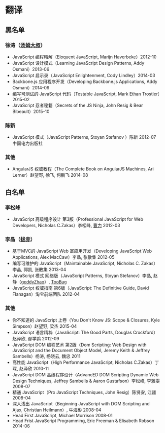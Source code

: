 # 翻译
## 黑名单
### 徐涛（[汤姆大叔](http://www.cnblogs.com/TomXu/)）
- JavaScript 编程精解（Eloquent JavaScript, Marijn Haverbeke）2012-10
- JavaScript 设计模式（Learning JavaScript Design Patterns, Addy Osmani）2013-06
- JavaScript 启示录（JavaScript Enlightenment, Cody Lindley）2014-03
- Backbone.js 应用程序开发（Developing Backbone.js Applications, Addy Osmani）2014-09
- 编写可测试的 JavaScript 代码（Testable JavaScript, Mark Ethan Trostler）2015-02
- JavaScript 忍者秘籍（Secrets of the JS Ninja, John Resig & Bear Bibeault）2015-10

### 陈新
- JavaScript 模式（JavaScript Patterns, Stoyan Stefanov ）陈新 2012-07 中国电力出版社

### 其他
- AngularJS 权威教程（The Complete Book on AngularJS Machines, Ari Lerner）赵望野, 徐飞, 何鹏飞  2014-08

## 白名单
### 李松峰
- JavaScript 高级程序设计 第3版（Professional JavaScript for Web Developers, Nicholas C.Zakas）李松峰, [曹力](https://github.com/ShiningRay) 2012-03

### 李晶（[拔赤](http://jayli.github.io/)）
- 基于MVC的 JavaScript Web 富应用开发（Developing JavaScript Web Applications, Alex MacCaw）李晶, 张散集 2012-05
- 编写可维护的 JavaScript（Maintainable JavaScript, Nicholas C. Zakas）李晶, 郭凯, 张散集 2013-04
- JavaScript 模式 网络版（JavaScript Patterns, Stoyan Stefanov）李晶, 赵静（[goddyZhao](https://github.com/goddyzhao)）, [TooBug](https://github.com/TooBug)
- JavaScript 权威指南 第6版（JavaScript: The Definitive Guide, David Flanagan）淘宝前端团队 2012-04

### 其他
- 你不知道的 JavaScript 上卷（You Don't Know JS: Scope & Closures, Kyle Simpson）赵望野, 梁杰 2015-04
- JavaScript 语言精粹（JavaScript: The Good Parts, Douglas Crockford）赵泽欣, 鄢学鹍 2012-09
- JavaScript DOM 编程艺术 第2版（Dom Scripting: Web Design with JavaScript and the Document Object Model, Jeremy Keith & Jeffrey Sambells）杨涛, 杨晓云, 魏忠 2011
- 高性能 JavaScript（High Performance JavaScript, Nicholas C.Zakas）丁琛, 赵泽欣 2010-11
- JavaScript DOM 高级程序设计（AdvancED DOM Scripting Dynamic Web Design Techniques, Jeffrey Sambells & Aaron Gustafson）李松峰, 李雅雯 2008-07
- 精通 JavaScript（Pro JavaScript Techniques, John Resig）陈贤安, 江疆 2008-04
- 深入浅出 JavaScript（Beginning JavaScript with DOM Scripting and Ajax, Christian Heilmann）, 牛海彬 2008-04
- Head First JavaScript, Michael Morrison 2008-01
- Head Frist JavaScript Programming, Eric Freeman & Elisabeth Robson 2014-06
